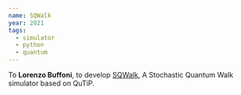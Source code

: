 ```yaml
---
name: SQWalk
year: 2021
tags:
  - simulator
  - python
  - quantum
---
```

To **Lorenzo Buffoni**, to develop [SQWalk](https://github.com/Buffoni/SQWalk), A Stochastic Quantum Walk simulator based on QuTiP.
